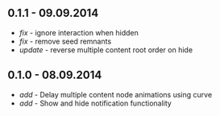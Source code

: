 ## 0.1.1 - 09.09.2014

* _fix_ - ignore interaction when hidden
* _fix_ - remove seed remnants
* _update_ - reverse multiple content root order on hide 

## 0.1.0 - 08.09.2014

* _add_ - Delay multiple content node animations using curve
* _add_ - Show and hide notification functionality
